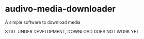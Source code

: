 # audivo-media-downloader
A simple software to download media

STILL UNDER DEVELOPMENT, DOWNLOAD DOES NOT WORK YET


